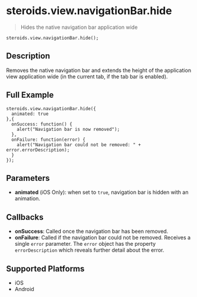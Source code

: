 steroids.view.navigationBar.hide
=================

  > Hides the native navigation bar application wide

    steroids.view.navigationBar.hide();

Description
-----------

Removes the native navigation bar and extends the height of the application view application wide (in the current tab, if the tab bar is enabled).

Full Example
-------------

    steroids.view.navigationBar.hide({
      animated: true
    },{
      onSuccess: function() {
        alert("Navigation bar is now removed");
      },
      onFailure: function(error) {
        alert("Navigation bar could not be removed: " + error.errorDescription);
      }
    });

Parameters
----------
- __animated__ (iOS Only): when set to `true`, navigation bar is hidden with an animation.


Callbacks
---------
- __onSuccess__: Called once the navigation bar has been removed.
- __onFailure__: Called if the navigation bar could not be removed. Receives a single `error` parameter. The `error` object has the property `errorDescription` which reveals further detail about the error.


Supported Platforms
-------------------

- iOS
- Android
